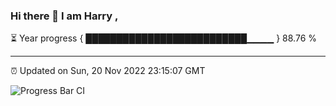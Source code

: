### Hi there 👋 I am Harry , 

⏳ Year progress { ██████████████████████████▁▁▁▁ } 88.76 %

---

⏰ Updated on Sun, 20 Nov 2022 23:15:07 GMT

![Progress Bar CI](https://github.com/duykhang68/duykhang68/workflows/Progress%20Bar%20CI/badge.svg)
